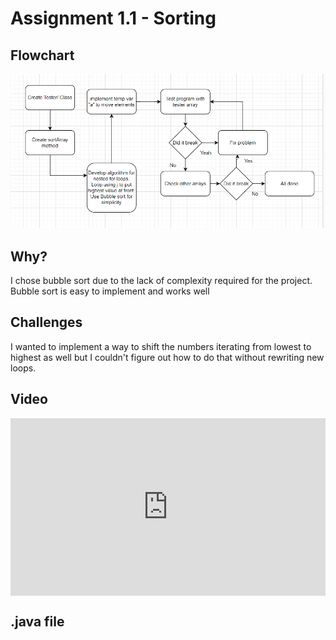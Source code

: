 # Assignment 1.1 - Sorting

## Flowchart

![](<Screenshot (13).png>)

## Why?

I chose bubble sort due to the lack of complexity required for the project. Bubble sort is easy to implement and works well

## Challenges

I wanted to implement a way to shift the numbers iterating from lowest to highest as well but I couldn't figure out how to do that without rewriting new loops. 

## Video

<div style="position: relative; padding-bottom: 56.25%; height: 0;"><iframe src="https://www.loom.com/embed/7c5ab75724a342fe872e4e3269fb56e4?sid=f38f383b-cc62-4b4c-9f76-44227de9bab9" frameborder="0" webkitallowfullscreen mozallowfullscreen allowfullscreen style="position: absolute; top: 0; left: 0; width: 100%; height: 100%;"></iframe></div>

## .java file

